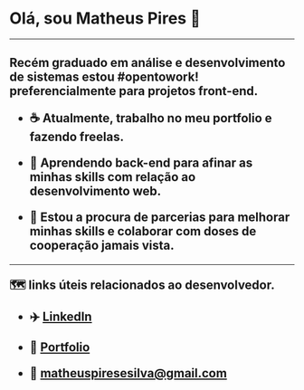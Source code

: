 
<h1>  Olá, sou Matheus Pires  👋 </h1>
<hr>
<h2>
Recém graduado em análise e desenvolvimento de sistemas estou #opentowork! preferencialmente para projetos front-end.<br>
  
- :coffee: Atualmente, trabalho no meu portfolio e fazendo freelas.<br>
  
- 🌱 Aprendendo back-end para afinar as minhas skills com relação ao desenvolvimento web.<br>
  
- 🤝 Estou a procura de parcerias para melhorar minhas skills e colaborar com doses de cooperação jamais vista.<br> 
<hr>

:world_map: links úteis relacionados ao desenvolvedor. 

- :airplane:  <a href="https://www.linkedin.com/in/matheus-pires-78753586/">LinkedIn</a>

- :crescent_moon: <a href="https://loquacious-hummingbird-b4d3e1.netlify.app/">Portfolio</a>

- :1st_place_medal: matheuspiresesilva@gmail.com

</h2>
